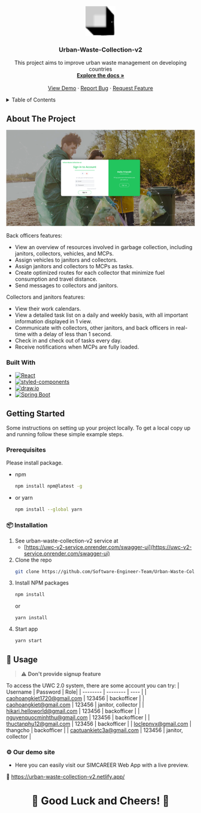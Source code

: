 <!-- PROJECT LOGO -->
<div align="center">
  <a href="https://github.com/Software-Engineer-Team/Urban-Waste-Collection-v2">
    <img src="images/logo.png" alt="Logo" width="80" height="80">
  </a>

<h3 align="center">Urban-Waste-Collection-v2</h3>

  <p align="center">
    This project aims to improve urban waste management on developing countries
    <br />
    <a href="Capstone_Project_Spring2022.pdf" target="_blank"><strong>Explore the docs »</strong></a>
    <br />
    <br />
    <a href="https://urban-waste-collection-v2.netlify.app/" target="_blank">View Demo</a>
    ·
    <a href="https://github.com/Software-Engineer-Team/Urban-Waste-Collection-v2/issues" target="_blank">Report Bug</a>
    ·
    <a href="https://github.com/Software-Engineer-Team/Urban-Waste-Collection-v2/issues/issues" target="_blank">Request Feature</a>
  </p>
</div>

<!-- TABLE OF CONTENTS -->
<details>
  <summary>Table of Contents</summary>
  <ol>
    <li>
      <a href="#about-the-project">About The Project</a>
      <ul>
        <li><a href="#built-with">Built With</a></li>
      </ul>
    </li>
    <li>
      <a href="#getting-started">Getting Started</a>
      <ul>
        <li><a href="#prerequisites">Prerequisites</a></li>
        <li><a href="#installation">Installation</a></li>
      </ul>
    </li>
    <li><a href="#usage">Usage</a></li>
    <li><a href="#%E2%9A%99-our-demo-site">Demo</a></li>
  </ol>
</details>

<!-- ABOUT THE PROJECT -->

## About The Project

[![Product Name Screen Shot][product-screenshot]](https://github.com/Software-Engineer-Team/Urban-Waste-Collection-v2/images/uwc-product.png)

Back officers features:

- View an overview of resources involved in garbage collection, including janitors, collectors, vehicles, and MCPs.
- Assign vehicles to janitors and collectors.
- Assign janitors and collectors to MCPs as tasks.
- Create optimized routes for each collector that minimize fuel consumption and travel distance.
- Send messages to collectors and janitors.

Collectors and janitors features:

- View their work calendars.
- View a detailed task list on a daily and weekly basis, with all important information displayed in 1 view.
- Communicate with collectors, other janitors, and back officers in real-time with a delay of less than 1 second.
- Check in and check out of tasks every day.
- Receive notifications when MCPs are fully loaded.

### Built With

- [![React][React.js]][React-url]
- [![styled-components][styled-components]][styled-components-url]
- [![draw.io][drawio]][drawio-url]
- [![Spring Boot][Spring-Boot]][Spring-Boot-url]

<!-- GETTING STARTED -->

## Getting Started

Some instructions on setting up your project locally.
To get a local copy up and running follow these simple example steps.

### Prerequisites

Please install package.

- npm
  ```sh
  npm install npm@latest -g
  ```
- or yarn

  ```sh
  npm install --global yarn
  ```

### 📦 Installation

1. See urban-waste-collection-v2 service at
   - [https://uwc-v2-service.onrender.com/swagger-ui](https://uwc-v2-service.onrender.com/swagger-ui)
2. Clone the repo
   ```sh
   git clone https://github.com/Software-Engineer-Team/Urban-Waste-Collection-v2
   ```
3. Install NPM packages
   ```sh
   npm install
   ```
   or
   ```
   yarn install
   ```
4. Start app
   ```js
   yarn start
   ```

<!-- USAGE EXAMPLES -->

## 🚀 Usage

> :warning: **Don't provide signup feature**

To access the UWC 2.0 system, there are some account you can try:
| Username | Password | Role|
| -------- | -------- | ---- |
| caohoangkiet1720@gmail.com | 123456 | backofficer |
| caohoangkiet@gmail.com | 123456 | janitor, collector |
| hikari.helloworld@gmail.com | 123456 | backofficer |
| nguyenquocminhthu@gmail.com | 123456 | backofficer |
| thuctanphu12@gmail.com | 123456 | backofficer |
| loclepnvx@gmail.com | thangcho | backofficer |
| caotuankietc3a@gmail.com | 123456 | janitor, collector |

### ⚙ Our demo site

- Here you can easily visit our SIMCAREER Web App with a live preview.

🎯 <https://urban-waste-collection-v2.netlify.app/>

<h1 align="center">🌟 Good Luck and Cheers! 🌟</h1>

[product-screenshot]: images/uwc-product.png
[React.js]: https://img.shields.io/badge/React-20232A?style=for-the-badge&logo=react&logoColor=61DAFB
[React-url]: https://reactjs.org/
[Spring-Boot]: https://img.shields.io/badge/Spring%20Boot-2.7.4-green.svg?style=for-the-badge&logo=spring
[styled-components]: https://img.shields.io/badge/styled--components-%23DB7093.svg?style=for-the-badge&logo=styled-components&logoColor=white
[styled-components-url]: https://styled-components.com/
[drawio]: https://img.shields.io/badge/draw.io-%23000000.svg?style=for-the-badge&logo=draw-dot-io&logoColor=white
[drawio-url]: https://www.draw.io/
[Spring-Boot-url]: https://spring.io/projects/spring-boot
